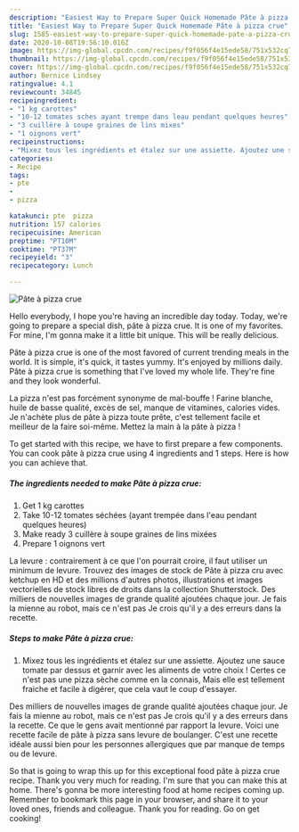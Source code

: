 ```yaml
---
description: "Easiest Way to Prepare Super Quick Homemade Pâte à pizza crue"
title: "Easiest Way to Prepare Super Quick Homemade Pâte à pizza crue"
slug: 1585-easiest-way-to-prepare-super-quick-homemade-pate-a-pizza-crue
date: 2020-10-08T19:56:10.016Z
image: https://img-global.cpcdn.com/recipes/f9f056f4e15ede58/751x532cq70/pate-a-pizza-crue-photo-principale-de-la-recette.jpg
thumbnail: https://img-global.cpcdn.com/recipes/f9f056f4e15ede58/751x532cq70/pate-a-pizza-crue-photo-principale-de-la-recette.jpg
cover: https://img-global.cpcdn.com/recipes/f9f056f4e15ede58/751x532cq70/pate-a-pizza-crue-photo-principale-de-la-recette.jpg
author: Bernice Lindsey
ratingvalue: 4.1
reviewcount: 34845
recipeingredient:
- "1 kg carottes"
- "10-12 tomates sches ayant trempe dans leau pendant quelques heures"
- "3 cuillère à soupe graines de lins mixes"
- "1 oignons vert"
recipeinstructions:
- "Mixez tous les ingrédients et étalez sur une assiette. Ajoutez une sauce tomate par dessus et garnir avec les aliments de votre choix ! Certes ce n&#39;est pas une pizza sèche comme en la connais, Mais elle est tellement fraiche et facile à digérer, que cela vaut le coup d&#39;essayer."
categories:
- Recipe
tags:
- pte
- 
- pizza

katakunci: pte  pizza 
nutrition: 157 calories
recipecuisine: American
preptime: "PT10M"
cooktime: "PT37M"
recipeyield: "3"
recipecategory: Lunch

---
```



![Pâte à pizza crue](https://img-global.cpcdn.com/recipes/f9f056f4e15ede58/751x532cq70/pate-a-pizza-crue-photo-principale-de-la-recette.jpg)

Hello everybody, I hope you're having an incredible day today. Today, we're going to prepare a special dish, pâte à pizza crue. It is one of my favorites. For mine, I'm gonna make it a little bit unique. This will be really delicious.

Pâte à pizza crue is one of the most favored of current trending meals in the world. It is simple, it's quick, it tastes yummy. It's enjoyed by millions daily. Pâte à pizza crue is something that I've loved my whole life. They're fine and they look wonderful.

La pizza n&#39;est pas forcément synonyme de mal-bouffe ! Farine blanche, huile de basse qualité, excès de sel, manque de vitamines, calories vides. Je n&#39;achète plus de pâte à pizza toute prête, c&#39;est tellement facile et meilleur de la faire soi-même. Mettez la main à la pâte à pizza !


To get started with this recipe, we have to first prepare a few components. You can cook pâte à pizza crue using 4 ingredients and 1 steps. Here is how you can achieve that.

<!--inarticleads1-->

##### The ingredients needed to make Pâte à pizza crue:

1. Get 1 kg carottes
1. Take 10-12 tomates séchées (ayant trempée dans l&#39;eau pendant quelques heures)
1. Make ready 3 cuillère à soupe graines de lins mixées
1. Prepare 1 oignons vert


La levure : contrairement à ce que l&#39;on pourrait croire, il faut utiliser un minimum de levure. Trouvez des images de stock de Pâte à pizza cru avec ketchup en HD et des millions d&#39;autres photos, illustrations et images vectorielles de stock libres de droits dans la collection Shutterstock. Des milliers de nouvelles images de grande qualité ajoutées chaque jour. Je fais la mienne au robot, mais ce n&#39;est pas Je crois qu&#39;il y a des erreurs dans la recette. 

<!--inarticleads2-->

##### Steps to make Pâte à pizza crue:

1. Mixez tous les ingrédients et étalez sur une assiette. Ajoutez une sauce tomate par dessus et garnir avec les aliments de votre choix ! Certes ce n&#39;est pas une pizza sèche comme en la connais, Mais elle est tellement fraiche et facile à digérer, que cela vaut le coup d&#39;essayer.


Des milliers de nouvelles images de grande qualité ajoutées chaque jour. Je fais la mienne au robot, mais ce n&#39;est pas Je crois qu&#39;il y a des erreurs dans la recette. Ce que le gens avait mentionné par rapport la levure. Voici une recette facile de pâte à pizza sans levure de boulanger. C&#39;est une recette idéale aussi bien pour les personnes allergiques que par manque de temps ou de levure. 

So that is going to wrap this up for this exceptional food pâte à pizza crue recipe. Thank you very much for reading. I'm sure that you can make this at home. There's gonna be more interesting food at home recipes coming up. Remember to bookmark this page in your browser, and share it to your loved ones, friends and colleague. Thank you for reading. Go on get cooking!
